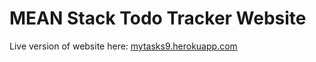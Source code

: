 # MEAN Stack Todo Tracker Website

Live version of website here:
[mytasks9.herokuapp.com](https://mytasks9.herokuapp.com)